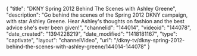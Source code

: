 {
    "title": "DKNY Spring 2012 Behind The Scenes with Ashley Greene",
    "description": "Go behind the scenes of the Spring 2012 DKNY campaign, with star Ashley Greene. Hear Ashley's thoughts on fashion and the best advice she's ever been given!",
    "channelid": "144014",
    "videoid": "144078",
    "date_created": "1394228219",
    "date_modified": "1418181167",
    "type": "captivate",
    "layout": "channelVideo",
    "url": "\/dkny-tv\/dkny-spring-2012-behind-the-scenes-with-ashley-greene\/144014-144078"
}